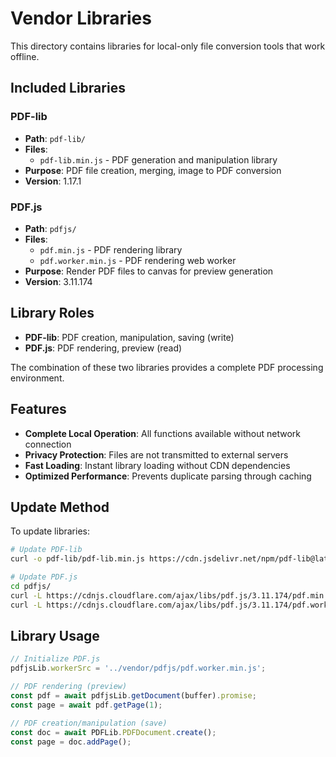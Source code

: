 # Vendor Libraries

This directory contains libraries for local-only file conversion tools that work offline.

## Included Libraries

### PDF-lib 
- **Path**: `pdf-lib/`
- **Files**:
  - `pdf-lib.min.js` - PDF generation and manipulation library
- **Purpose**: PDF file creation, merging, image to PDF conversion
- **Version**: 1.17.1

### PDF.js
- **Path**: `pdfjs/`
- **Files**:
  - `pdf.min.js` - PDF rendering library
  - `pdf.worker.min.js` - PDF rendering web worker
- **Purpose**: Render PDF files to canvas for preview generation
- **Version**: 3.11.174

## Library Roles

- **PDF-lib**: PDF creation, manipulation, saving (write)
- **PDF.js**: PDF rendering, preview (read)

The combination of these two libraries provides a complete PDF processing environment.

## Features

- **Complete Local Operation**: All functions available without network connection
- **Privacy Protection**: Files are not transmitted to external servers
- **Fast Loading**: Instant library loading without CDN dependencies
- **Optimized Performance**: Prevents duplicate parsing through caching

## Update Method

To update libraries:

```bash
# Update PDF-lib  
curl -o pdf-lib/pdf-lib.min.js https://cdn.jsdelivr.net/npm/pdf-lib@latest/dist/pdf-lib.min.js

# Update PDF.js
cd pdfjs/
curl -L https://cdnjs.cloudflare.com/ajax/libs/pdf.js/3.11.174/pdf.min.js -o pdf.min.js
curl -L https://cdnjs.cloudflare.com/ajax/libs/pdf.js/3.11.174/pdf.worker.min.js -o pdf.worker.min.js
```

## Library Usage

```javascript
// Initialize PDF.js
pdfjsLib.workerSrc = '../vendor/pdfjs/pdf.worker.min.js';

// PDF rendering (preview)
const pdf = await pdfjsLib.getDocument(buffer).promise;
const page = await pdf.getPage(1);

// PDF creation/manipulation (save)
const doc = await PDFLib.PDFDocument.create();
const page = doc.addPage();
```